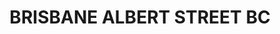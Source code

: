 ---
lastmod: '2025-04-06T06:05:21+00:00'
latitude: -27.4693
layout: suburb
longitude: 153.027
postcode: '4002'
state: QLD
title: BRISBANE ALBERT STREET BC
url: /qld/brisbane-albert-street-bc/
---